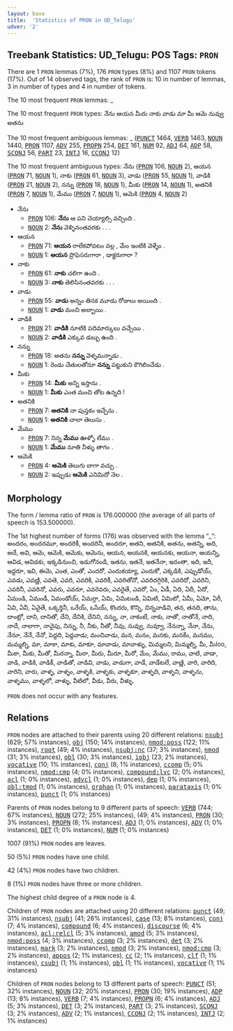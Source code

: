 ```yaml
---
layout: base
title:  'Statistics of PRON in UD_Telugu'
udver: '2'
---
```


## Treebank Statistics: UD_Telugu: POS Tags: `PRON`

There are 1 `PRON` lemmas (7%), 176 `PRON` types (8%) and 1107 `PRON` tokens (17%).
Out of 14 observed tags, the rank of `PRON` is: 10 in number of lemmas, 3 in number of types and 4 in number of tokens.

The 10 most frequent `PRON` lemmas: _

The 10 most frequent `PRON` types:  నేను ఆయన మీరు నాకు వాడు మా మీ ఆమె నువ్వు అతను

The 10 most frequent ambiguous lemmas: _ (<tt><a href="te-pos-PUNCT.html">PUNCT</a></tt> 1464, <tt><a href="te-pos-VERB.html">VERB</a></tt> 1463, <tt><a href="te-pos-NOUN.html">NOUN</a></tt> 1440, <tt><a href="te-pos-PRON.html">PRON</a></tt> 1107, <tt><a href="te-pos-ADV.html">ADV</a></tt> 255, <tt><a href="te-pos-PROPN.html">PROPN</a></tt> 254, <tt><a href="te-pos-DET.html">DET</a></tt> 161, <tt><a href="te-pos-NUM.html">NUM</a></tt> 92, <tt><a href="te-pos-ADJ.html">ADJ</a></tt> 64, <tt><a href="te-pos-ADP.html">ADP</a></tt> 58, <tt><a href="te-pos-SCONJ.html">SCONJ</a></tt> 56, <tt><a href="te-pos-PART.html">PART</a></tt> 23, <tt><a href="te-pos-INTJ.html">INTJ</a></tt> 16, <tt><a href="te-pos-CCONJ.html">CCONJ</a></tt> 12)

The 10 most frequent ambiguous types:  నేను (<tt><a href="te-pos-PRON.html">PRON</a></tt> 106, <tt><a href="te-pos-NOUN.html">NOUN</a></tt> 2), ఆయన (<tt><a href="te-pos-PRON.html">PRON</a></tt> 71, <tt><a href="te-pos-NOUN.html">NOUN</a></tt> 1), నాకు (<tt><a href="te-pos-PRON.html">PRON</a></tt> 61, <tt><a href="te-pos-NOUN.html">NOUN</a></tt> 3), వాడు (<tt><a href="te-pos-PRON.html">PRON</a></tt> 55, <tt><a href="te-pos-NOUN.html">NOUN</a></tt> 1), వాడికి (<tt><a href="te-pos-PRON.html">PRON</a></tt> 21, <tt><a href="te-pos-NOUN.html">NOUN</a></tt> 2), నన్ను (<tt><a href="te-pos-PRON.html">PRON</a></tt> 18, <tt><a href="te-pos-NOUN.html">NOUN</a></tt> 1), మీకు (<tt><a href="te-pos-PRON.html">PRON</a></tt> 14, <tt><a href="te-pos-NOUN.html">NOUN</a></tt> 1), అతనికి (<tt><a href="te-pos-PRON.html">PRON</a></tt> 7, <tt><a href="te-pos-NOUN.html">NOUN</a></tt> 1), మేము (<tt><a href="te-pos-PRON.html">PRON</a></tt> 7, <tt><a href="te-pos-NOUN.html">NOUN</a></tt> 1), ఆమెకి (<tt><a href="te-pos-PRON.html">PRON</a></tt> 4, <tt><a href="te-pos-NOUN.html">NOUN</a></tt> 2)


* నేను
  * <tt><a href="te-pos-PRON.html">PRON</a></tt> 106: <b>నేను</b> ఆ పని చెయ్యాల్సి వచ్చింది .
  * <tt><a href="te-pos-NOUN.html">NOUN</a></tt> 2: <b>నేను</b> వెళ్ళినంతవరకు . . .
* ఆయన
  * <tt><a href="te-pos-PRON.html">PRON</a></tt> 71: <b>ఆయన</b> రాలేకపోవటం వల్ల , మేం ఇంటికి వెళ్ళేం .
  * <tt><a href="te-pos-NOUN.html">NOUN</a></tt> 1: <b>ఆయన</b> ప్రొఫెసరుగారా , డాక్టరుగారా ?
* నాకు
  * <tt><a href="te-pos-PRON.html">PRON</a></tt> 61: <b>నాకు</b> చలిగా ఉంది .
  * <tt><a href="te-pos-NOUN.html">NOUN</a></tt> 3: <b>నాకు</b> తెలిసినంతవరకు . . .
* వాడు
  * <tt><a href="te-pos-PRON.html">PRON</a></tt> 55: <b>వాడు</b> అన్నం తినక మూడు రోజులు అయింది .
  * <tt><a href="te-pos-NOUN.html">NOUN</a></tt> 1: <b>వాడు</b> మంచి అబ్బాయి .
* వాడికి
  * <tt><a href="te-pos-PRON.html">PRON</a></tt> 21: <b>వాడికి</b> నూటికి పదిమార్కులు వచ్చేయి .
  * <tt><a href="te-pos-NOUN.html">NOUN</a></tt> 2: <b>వాడికి</b> ఎక్కువ డబ్బు ఉంది .
* నన్ను
  * <tt><a href="te-pos-PRON.html">PRON</a></tt> 18: అతను <b>నన్ను</b> వెళ్ళమన్నాడు .
  * <tt><a href="te-pos-NOUN.html">NOUN</a></tt> 1: రెండు చేతులతోనూ <b>నన్ను</b> పట్టుకుని కౌగిలించేడు .
* మీకు
  * <tt><a href="te-pos-PRON.html">PRON</a></tt> 14: <b>మీకు</b> అన్ని ఇస్తాను .
  * <tt><a href="te-pos-NOUN.html">NOUN</a></tt> 1: <b>మీకు</b> ఎంత మంచి తోట ఉన్నది !
* అతనికి
  * <tt><a href="te-pos-PRON.html">PRON</a></tt> 7: <b>అతనికి</b> నా పుస్తకం ఇచ్చేను .
  * <tt><a href="te-pos-NOUN.html">NOUN</a></tt> 1: <b>అతనికి</b> చాలా తెలుసు .
* మేము
  * <tt><a href="te-pos-PRON.html">PRON</a></tt> 7: నిన్న <b>మేము</b> ఊళ్ళో లేము .
  * <tt><a href="te-pos-NOUN.html">NOUN</a></tt> 1: <b>మేము</b> నూతి నీళ్ళు తాగం .
* ఆమెకి
  * <tt><a href="te-pos-PRON.html">PRON</a></tt> 4: <b>ఆమెకి</b> తెలుగు బాగా వచ్చు .
  * <tt><a href="te-pos-NOUN.html">NOUN</a></tt> 2: ఇప్పుడు <b>ఆమెకి</b> ఎనిమిదో నెల .

## Morphology

The form / lemma ratio of `PRON` is 176.000000 (the average of all parts of speech is 153.500000).

The 1st highest number of forms (176) was observed with the lemma “_”: అందరం, అందరమూ, అందరికీ, అందరినీ, అందరూ, అతని, అతనికి, అతను, అతన్ని, అది, అదే, అవి, ఆమె, ఆమెకి, ఆమెకు, ఆమెను, ఆయన, ఆయనకి, ఆయనకు, ఆయనా, ఆయన్ని, ఆవిడ, ఆవిడకు, ఇక్కడినుంచి, ఇడుగోనండి, ఇతను, ఇతనే, ఇతనేనా, ఇదంతా, ఇది, ఇదీ, ఇద్దరూ, ఇవి, ఈమె, ఎంత, ఎంతో, ఎందరో, ఎందుకయ్యా, ఎందుకో, ఎక్కడికి, ఎప్పుడోయ్, ఎవడు, ఎవణ్ణి, ఎవతె, ఎవరి, ఎవరికి, ఎవరికీ, ఎవరితోనో, ఎవరిదగ్గిరికి, ఎవరిదో, ఎవరిని, ఎవరినీ, ఎవరినో, ఎవరు, ఎవరూ, ఎవరెవరు, ఎవరైతే, ఎవరో, ఏం, ఏడీ, ఏది, ఏదీ, ఏదో, ఏమండి, ఏమండీ, ఏమండోయ్, ఏమర్రా, ఏమి, ఏమిటండి, ఏమిటి, ఏమిటో, ఏమీ, ఏమో, ఏరీ, ఏవి, ఏవీ, ఏవైతే, ఒక్కర్తినీ, ఒరేయ్, ఒసేయ్, కొందరు, కొన్ని, చిన్నవాడివి, తన, తనది, తాను, దాంట్లో, దాని, దానితో, దేని, దేనికి, దేనిని, నన్ను, నా, నాకంటే, నాకు, నాతో, నాతోనే, నాది, నాదే, నాలాగా, నావైపు, నిన్ను, నీ, నీకు, నీతో, నీవు, నువ్వు, నువ్వూ, నేనన్నా, నేనా, నేను, నేనూ, నేనే, నేనో, పెద్దది, పెద్దవాడు, మంచివాడు, మన, మనం, మనకు, మనకేం, మనము, మమ్మల్ని, మా, మాకా, మాకు, మాకూ, మావాడు, మావాళ్ళు, మిమ్మలని, మిమ్మల్ని, మీ, మీloo, మీకా, మీకు, మీతో, మీరన్నా, మీరా, మీరు, మీరూ, మీరో, మేం, మేము, రాము, వాటి, వాడా, వాడి, వాడికి, వాడికీ, వాడితో, వాడివి, వాడు, వాడుగా, వాడే, వాడేటలే, వాణ్ణి, వారి, వారిది, వారిని, వారు, వాళ్ళ, వాళ్ళం, వాళ్ళకి, వాళ్ళకు, వాళ్ళకూ, వాళ్ళది, వాళ్ళని, వాళ్ళను, వాళ్ళము, వాళ్ళలో, వాళ్ళు, వీటిలో, వీడు, వీరు, వీళ్ళు.

`PRON` does not occur with any features.


## Relations

`PRON` nodes are attached to their parents using 20 different relations: <tt><a href="te-dep-nsubj.html">nsubj</a></tt> (629; 57% instances), <tt><a href="te-dep-obj.html">obj</a></tt> (150; 14% instances), <tt><a href="te-dep-nmod-poss.html">nmod:poss</a></tt> (122; 11% instances), <tt><a href="te-dep-root.html">root</a></tt> (49; 4% instances), <tt><a href="te-dep-nsubj-nc.html">nsubj:nc</a></tt> (37; 3% instances), <tt><a href="te-dep-nmod.html">nmod</a></tt> (31; 3% instances), <tt><a href="te-dep-obl.html">obl</a></tt> (30; 3% instances), <tt><a href="te-dep-iobj.html">iobj</a></tt> (23; 2% instances), <tt><a href="te-dep-vocative.html">vocative</a></tt> (10; 1% instances), <tt><a href="te-dep-conj.html">conj</a></tt> (8; 1% instances), <tt><a href="te-dep-ccomp.html">ccomp</a></tt> (5; 0% instances), <tt><a href="te-dep-nmod-cmp.html">nmod:cmp</a></tt> (4; 0% instances), <tt><a href="te-dep-compound-lvc.html">compound:lvc</a></tt> (2; 0% instances), <tt><a href="te-dep-acl.html">acl</a></tt> (1; 0% instances), <tt><a href="te-dep-advcl.html">advcl</a></tt> (1; 0% instances), <tt><a href="te-dep-dep.html">dep</a></tt> (1; 0% instances), <tt><a href="te-dep-obl-tmod.html">obl:tmod</a></tt> (1; 0% instances), <tt><a href="te-dep-orphan.html">orphan</a></tt> (1; 0% instances), <tt><a href="te-dep-parataxis.html">parataxis</a></tt> (1; 0% instances), <tt><a href="te-dep-punct.html">punct</a></tt> (1; 0% instances)

Parents of `PRON` nodes belong to 9 different parts of speech: <tt><a href="te-pos-VERB.html">VERB</a></tt> (744; 67% instances), <tt><a href="te-pos-NOUN.html">NOUN</a></tt> (272; 25% instances),  (49; 4% instances), <tt><a href="te-pos-PRON.html">PRON</a></tt> (30; 3% instances), <tt><a href="te-pos-PROPN.html">PROPN</a></tt> (8; 1% instances), <tt><a href="te-pos-ADJ.html">ADJ</a></tt> (1; 0% instances), <tt><a href="te-pos-ADV.html">ADV</a></tt> (1; 0% instances), <tt><a href="te-pos-DET.html">DET</a></tt> (1; 0% instances), <tt><a href="te-pos-NUM.html">NUM</a></tt> (1; 0% instances)

1007 (91%) `PRON` nodes are leaves.

50 (5%) `PRON` nodes have one child.

42 (4%) `PRON` nodes have two children.

8 (1%) `PRON` nodes have three or more children.

The highest child degree of a `PRON` node is 4.

Children of `PRON` nodes are attached using 20 different relations: <tt><a href="te-dep-punct.html">punct</a></tt> (49; 31% instances), <tt><a href="te-dep-nsubj.html">nsubj</a></tt> (41; 26% instances), <tt><a href="te-dep-case.html">case</a></tt> (13; 8% instances), <tt><a href="te-dep-conj.html">conj</a></tt> (7; 4% instances), <tt><a href="te-dep-compound.html">compound</a></tt> (6; 4% instances), <tt><a href="te-dep-discourse.html">discourse</a></tt> (6; 4% instances), <tt><a href="te-dep-acl-relcl.html">acl:relcl</a></tt> (5; 3% instances), <tt><a href="te-dep-amod.html">amod</a></tt> (5; 3% instances), <tt><a href="te-dep-nmod-poss.html">nmod:poss</a></tt> (4; 3% instances), <tt><a href="te-dep-ccomp.html">ccomp</a></tt> (3; 2% instances), <tt><a href="te-dep-det.html">det</a></tt> (3; 2% instances), <tt><a href="te-dep-mark.html">mark</a></tt> (3; 2% instances), <tt><a href="te-dep-nmod.html">nmod</a></tt> (3; 2% instances), <tt><a href="te-dep-nmod-cmp.html">nmod:cmp</a></tt> (3; 2% instances), <tt><a href="te-dep-appos.html">appos</a></tt> (2; 1% instances), <tt><a href="te-dep-cc.html">cc</a></tt> (2; 1% instances), <tt><a href="te-dep-clf.html">clf</a></tt> (1; 1% instances), <tt><a href="te-dep-csubj.html">csubj</a></tt> (1; 1% instances), <tt><a href="te-dep-obl.html">obl</a></tt> (1; 1% instances), <tt><a href="te-dep-vocative.html">vocative</a></tt> (1; 1% instances)

Children of `PRON` nodes belong to 13 different parts of speech: <tt><a href="te-pos-PUNCT.html">PUNCT</a></tt> (51; 32% instances), <tt><a href="te-pos-NOUN.html">NOUN</a></tt> (32; 20% instances), <tt><a href="te-pos-PRON.html">PRON</a></tt> (30; 19% instances), <tt><a href="te-pos-ADP.html">ADP</a></tt> (13; 8% instances), <tt><a href="te-pos-VERB.html">VERB</a></tt> (7; 4% instances), <tt><a href="te-pos-PROPN.html">PROPN</a></tt> (6; 4% instances), <tt><a href="te-pos-ADJ.html">ADJ</a></tt> (5; 3% instances), <tt><a href="te-pos-DET.html">DET</a></tt> (3; 2% instances), <tt><a href="te-pos-PART.html">PART</a></tt> (3; 2% instances), <tt><a href="te-pos-SCONJ.html">SCONJ</a></tt> (3; 2% instances), <tt><a href="te-pos-ADV.html">ADV</a></tt> (2; 1% instances), <tt><a href="te-pos-CCONJ.html">CCONJ</a></tt> (2; 1% instances), <tt><a href="te-pos-INTJ.html">INTJ</a></tt> (2; 1% instances)

